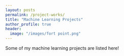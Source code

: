 ```yaml
---
layout: posts
permalink: /project-works/
title: "Machine Learning Projects"
author_profile: true
header:
  image: "/images/fort point.png"
---
```


Some of my machine learning projects are listed here!

